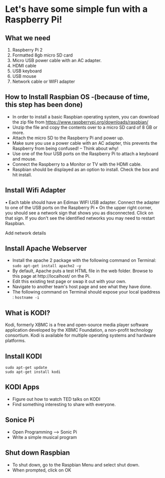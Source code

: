 # Let's have some simple fun with a Raspberry Pi!


## What we need
1. Raspberry Pi 2
2. Formatted 8gb micro SD card
3. Micro USB power cable with an AC adapter.
4. HDMI cable
5. USB keyboard
6. USB mouse
7. Network cable or WIFI adapter

## How to Install Raspbian OS -(because of time, this step has been done)
* In order to install a basic Raspbian operating system, you can download the zip file from  https://www.raspberrypi.org/downloads/raspbian/
* Unzip the file and copy the contents over to a micro SD card of 8 GB or more.
* Attach the micro SD to the Raspberry Pi and power up.
* Make sure you use a power cable with an AC adapter, this prevents the Raspberry from being confused! – Think about why!
* Use one of the four USB ports on the Raspberry Pi to attach a keyboard and mouse.
* Connect the Raspberry to a Monitor or TV with the HDMI cable.
* Raspbian should be displayed as an option to install. Check the box and hit install.

## Install Wifi Adapter
•	Each table should have an Edimax WIFI USB adapter. Connect the adapter to one of the USB ports on the Raspberry Pi
•	On the upper right corner, you should see a network sign that shows you as disconnected. Click on that sign. If you don't see the identified networks you may need to restart Raspbian.

Add network details

## Install Apache Webserver
* Install the apache 2 package with the following command on Terminal:
`sudo apt-get install apache2 –y`
* By default, Apache puts a test HTML file in the web folder. Browse to this page at http://localhost/ on the Pi.
* Edit this existing test page or swap it out with your own.
*	Navigate to another team's host page and see what they have done.
* The following command on Terminal should expose your local ipaddress : `hostname -i`


## What is KODI?
Kodi, formerly XBMC is a free and open-source media player software application developed by the XBMC Foundation, a non-profit technology consortium. Kodi is available for multiple operating systems and hardware platforms.

## Install KODI

    sudo apt-get update
    sudo apt-get install kodi

## KODI Apps
* Figure out how to watch TED talks on KODI
* Find something interesting to share with everyone.

## Sonice Pi

* Open Programming --> Sonic Pi
* Write a simple musical program


## Shut down Raspbian
* To shut down, go to the Raspbian Menu and select shut down.
* When prompted, click on OK
